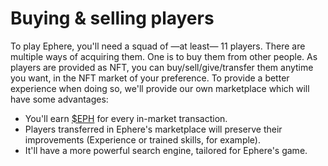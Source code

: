 # Buying & selling players

To play Ephere, you'll need a squad of —at least— 11 players. There are multiple ways of acquiring them. One is to buy them from other people. As players are provided as NFT, you can buy/sell/give/transfer them anytime you want, in the NFT market of your preference. To provide a better experience when doing so, we'll provide our own marketplace which will have some advantages:

* You'll earn [$EPH](../tokenomics/usdeph.md) for every in-market transaction.
* Players transferred in Ephere's marketplace will preserve their improvements (Experience or trained skills, for example).
* It'll have a more powerful search engine, tailored for Ephere's game.
